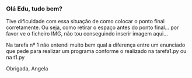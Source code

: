 ### Olá Edu, tudo bem?

Tive dificuldade com essa situação de como colocar o ponto final corretamente. Ou seja, como retirar o espaço antes do ponto final... por favor ve o ficheiro IMG, não tou conseguindo inserir imagem aqui...

Na tarefa nº 1 não entendi muito bem qual a diferença entre um enunciado que pede para realizar um programa conforme o realizado na tarefa1.py ou na t1.py



Obrigada,
Angela

